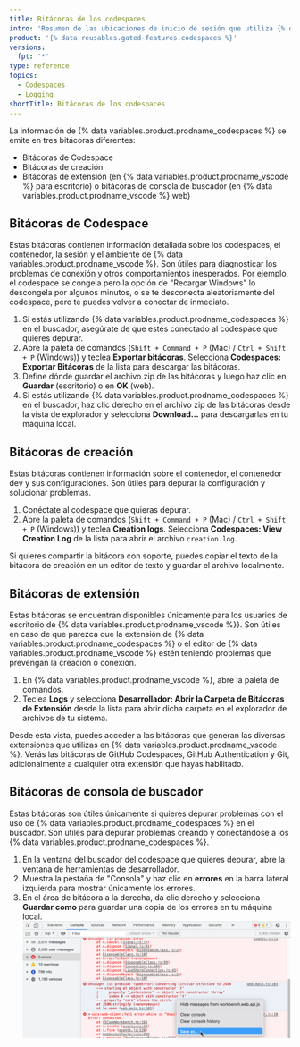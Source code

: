 ```yaml
---
title: Bitácoras de los codespaces
intro: 'Resumen de las ubicaciones de inicio de sesión que utiliza {% data variables.product.prodname_codespaces %}.'
product: '{% data reusables.gated-features.codespaces %}'
versions:
  fpt: '*'
type: reference
topics:
  - Codespaces
  - Logging
shortTitle: Bitácoras de los codespaces
---
```



La información de {% data variables.product.prodname_codespaces %} se emite en tres bitácoras diferentes:

- Bitácoras de Codespace
- Bitácoras de creación
- Bitácoras de extensión (en {% data variables.product.prodname_vscode %} para escritorio) o bitácoras de consola de buscador (en {% data variables.product.prodname_vscode %} web)

## Bitácoras de Codespace

Estas bitácoras contienen información detallada sobre los codespaces, el contenedor, la sesión y el ambiente de {% data variables.product.prodname_vscode %}. Son útiles para diagnosticar los problemas de conexión y otros comportamientos inesperados. Por ejemplo, el codespace se congela pero la opción de "Recargar Windows" lo descongela por algunos minutos, o se te desconecta aleatoriamente del codespace, pero te puedes volver a conectar de inmediato.

1. Si estás utilizando {% data variables.product.prodname_codespaces %} en el buscador, asegúrate de que estés conectado al codespace que quieres depurar.
2. Abre la paleta de comandos (`Shift + Command + P` (Mac) / `Ctrl + Shift + P` (Windows)) y teclea **Exportar bitácoras**. Selecciona **Codespaces: Exportar Bitácoras** de la lista para descargar las bitácoras.
3. Define dónde guardar el archivo zip de las bitácoras y luego haz clic en **Guardar** (escritorio) o en **OK** (web).
4. Si estás utilizando {% data variables.product.prodname_codespaces %} en el buscador, haz clic derecho en el archivo zip de las bitácoras desde la vista de explorador y selecciona **Download…** para descargarlas en tu máquina local.

## Bitácoras de creación

Estas bitácoras contienen información sobre el contenedor, el contenedor dev y sus configuraciones. Son útiles para depurar la configuración y solucionar problemas.

1. Conéctate al codespace que quieras depurar.
2. Abre la paleta de comandos (`Shift + Command + P` (Mac) / `Ctrl + Shift + P` (Windows)) y teclea **Creation logs**. Selecciona **Codespaces: View Creation Log** de la lista para abrir el archivo `creation.log`.

Si quieres compartir la bitácora con soporte, puedes copiar el texto de la bitácora de creación en un editor de texto y guardar el archivo localmente.

## Bitácoras de extensión

Estas bitácoras se encuentran disponibles únicamente para los usuarios de escritorio de {% data variables.product.prodname_vscode %}}. Son útiles en caso de que parezca que la extensión de {% data variables.product.prodname_codespaces %} o el editor de {% data variables.product.prodname_vscode %} estén teniendo problemas que prevengan la creación o conexión.

1. En {% data variables.product.prodname_vscode %}, abre la paleta de comandos.
2. Teclea **Logs** y selecciona **Desarrollador: Abrir la Carpeta de Bitácoras de Extensión** desde la lista para abrir dicha carpeta en el explorador de archivos de tu sistema.

Desde esta vista, puedes acceder a las bitácoras que generan las diversas extensiones que utilizas en {% data variables.product.prodname_vscode %}. Verás las bitácoras de GitHub Codespaces, GitHub Authentication y Git, adicionalmente a cualquier otra extensión que hayas habilitado.

## Bitácoras de consola de buscador

Estas bitácoras son útiles únicamente si quieres depurar problemas con el uso de {% data variables.product.prodname_codespaces %} en el buscador. Son útiles para depurar problemas creando y conectándose a los {% data variables.product.prodname_codespaces %}.

1. En la ventana del buscador del codespace que quieres depurar, abre la ventana de herramientas de desarrollador.
2. Muestra la pestaña de "Consola" y haz clic en **errores** en la barra lateral izquierda para mostrar únicamente los errores.
3. En el área de bitácora a la derecha, da clic derecho y selecciona **Guardar como** para guardar una copia de los errores en tu máquina local. ![Guardar los errores](/assets/images/help/codespaces/browser-console-log-save.png)
